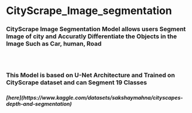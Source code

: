# CityScrape_Image_segmentation

<h3>CityScrape Image Segmentation Model allows users Segment Image of city and Accuratly Differentiate the Objects in the Image Such as Car, human, Road<h3>
  <br>
<h3>This Model is based on U-Net Architecture and Trained on CityScrape dataset and can Segment 19 Classes<h3>
<h5><DATASET LINK<h5>
  [here](https://www.kaggle.com/datasets/sakshaymahna/cityscapes-depth-and-segmentation)
